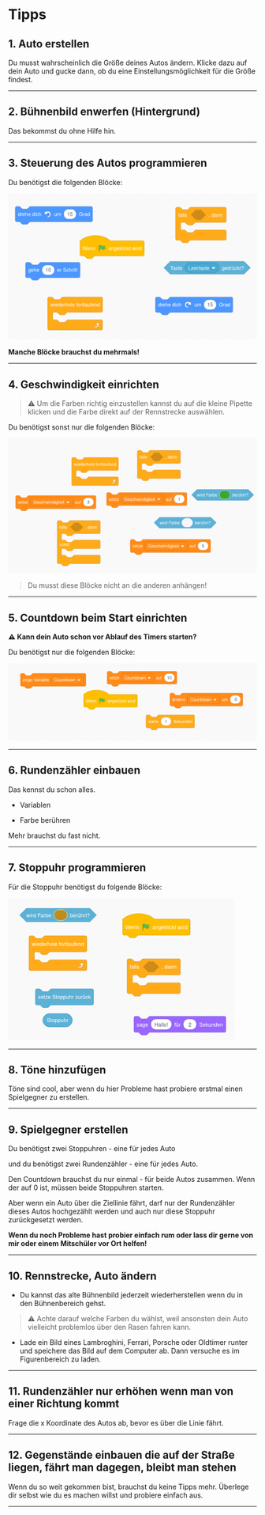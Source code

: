 # Tipps

## 1. Auto erstellen

Du musst wahrscheinlich die Größe deines Autos ändern. Klicke dazu auf dein Auto und gucke dann, ob du eine Einstellungsmöglichkeit für die Größe findest.

<hr> 

## 2. Bühnenbild enwerfen (Hintergrund)

Das bekommst du ohne Hilfe hin.

<hr>

## 3. Steuerung des Autos programmieren

Du benötigst die folgenden Blöcke:

![blöcke für die steuerung](img/bloecke-steuerung.png)

**Manche Blöcke brauchst du mehrmals!**

<hr> 

## 4. Geschwindigkeit einrichten

> ⚠️ Um die Farben richtig einzustellen kannst du auf die kleine Pipette klicken und die Farbe direkt auf der Rennstrecke auswählen.

Du benötigst sonst nur die folgenden Blöcke:

![blöcke](img/geschwindigkeit.png)

> Du musst diese Blöcke nicht an die anderen anhängen!

<hr>

## 5. Countdown beim Start einrichten

**⚠️ Kann dein Auto schon vor Ablauf des Timers starten?**

Du benötigst nur die folgenden Blöcke:

![countdown blöcke](img/countdown.png)

<hr>

## 6. Rundenzähler einbauen

Das kennst du schon alles. 

- Variablen

- Farbe berühren

Mehr brauchst du fast nicht. 

<hr>

## 7. Stoppuhr programmieren

Für die Stoppuhr benötigst du folgende Blöcke:

![blöcke stoppuhr](img/stoppuhr.png)

<hr>

## 8. Töne hinzufügen

Töne sind cool, aber wenn du hier Probleme hast probiere erstmal einen Spielgegner zu erstellen.

<hr>

## 9. Spielgegner erstellen

Du benötigst zwei Stoppuhren - eine für jedes Auto

und du benötigst zwei Rundenzähler - eine für jedes Auto. 

Den Countdown brauchst du nur einmal - für beide Autos zusammen. Wenn der auf 0 ist, müssen beide Stoppuhren starten. 

Aber wenn ein Auto über die Ziellinie fährt, darf nur der Rundenzähler dieses Autos hochgezählt werden und auch nur diese Stoppuhr zurückgesetzt werden.

**Wenn du noch Probleme hast probier einfach rum oder lass dir gerne von mir oder einem Mitschüler vor Ort helfen!**

<hr>

## 10. Rennstrecke, Auto ändern

- Du kannst das alte Bühnenbild jederzeit wiederherstellen wenn du in den Bühnenbereich gehst. 

> ⚠️ Achte darauf welche Farben du wählst, weil ansonsten dein Auto vielleicht problemlos über den Rasen fahren kann.

- Lade ein Bild eines Lambroghini, Ferrari, Porsche oder Oldtimer runter und speichere das Bild auf dem Computer ab. Dann versuche es im Figurenbereich zu laden.
 
<hr>

## 11. Rundenzähler nur erhöhen wenn man von einer Richtung kommt

Frage die x Koordinate des Autos ab, bevor es über die Linie fährt. 

<hr>

## 12. Gegenstände einbauen die auf der Straße liegen, fährt man dagegen, bleibt man stehen

Wenn du so weit gekommen bist, brauchst du keine Tipps mehr. Überlege dir selbst wie du es machen willst und probiere einfach aus.
<hr>
